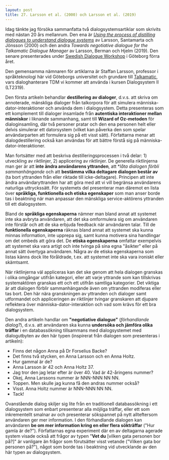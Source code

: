```yaml
---
layout: post
title: 27. Larsson et al. (2000) och Larsson et al. (2019)
---
```


Idag tänkte jag försöka sammanfatta två dialogsystemsartiklar som skrivits med nästan 20 års mellanrum. Den ena är [*Using the process of distilling dialogues to understand dialogue systems*](https://www.ida.liu.se/~arnjo82/papers/icslp-sllsaj-00.pdf) av Larsson, Santamarta och Jönsson (2000) och den andra *Towards negotiative dialogue for the Talkamatic Dialogue Manager* av Larsson, Berman och Hjelm (2019). Den senare presenterades under [Swedish Dialogue Workshop](https://sites.google.com/view/swedish-dialogue-workshop-2019/home) i Göteborg förra året. 

Den gemensamma nämnaren för artiklarna är Staffan Larsson, professor i språkteknologi här vid Göteborgs universitet och grundare till [Talkamatic](http://talkamatic.se/), vars dialoghanterare TDM vi kommer att använda i kursen Dialogsystem II (LT2319).

Den första artikeln behandlar **destillering av dialoger**, d.v.s. att skriva om annoterade, mänskliga dialoger från talkorpora för att simulera människa-dator-interaktioner och använda dem i dialogsystem. Detta presenteras som ett komplement till dialoger insamlade från **autentiska interaktioner mellan människor** i liknande sammanhang, samt till **Wizard of Oz-metoden** för dialoginsamling, där två personer pratar och den ena personen helt eller delvis simulerar ett datorsystem (vilket kan påverka den som spelar användarparten att formulera sig på ett visst sätt). Författarna menar att dialogdestillering också kan användas för att bättre förstå sig på människa-dator-interaktioner. 

Man fortsätter med att beskriva destilleringsprocessen i två delar: 1) utveckling av riktlinjer, 2) applicering av riktlinjer. De generella riktlinjerna man ger är att **inte ändra användarens yttranden**, att **låta dialogen förbli sammanhängande* och att **bestämma vilka deltagare dialogen består av** (ta bort yttranden från eller riktade till icke-deltagare). Principen att inte ändra användaryttranden har att göra med att vi vill begränsa användarens naturliga uttryckssätt. För systemets del presenterar man däremot en lista över **språkliga, funktionella och etiska egenskaper** som man anser borde tas i beaktning när man anpassar den mänskliga service-aktörens yttranden till ett dialogsystem.  

Bland de **språkliga egenskaperna** nämner man bland annat att systemet inte ska avbryta användaren, att det ska omformulera sig om användaren inte förstår och att de ska erbjuda feedback när användaren talar. Till de **funktionella egenskaperna** räknas bland annat att systemet ska kunna minnas information, inte upprepa sig, samt kunna motivera sina handlingar om det ombeds att göra det. De **etiska egenskaperna** omfattar exempelvis att systemet ska vara artigt och inte tvinga på sina egna "åsikter" eller på annat sätt övertyga användaren. Några av de etiska egenskaperna som listas känns dock lite föråldrade, t.ex. att systemet inte ska vara ironiskt eller skämtsamt.

När riktlinjerna väl appliceras kan det ske genom att hela dialogen granskas i olika omgångar utifrån kategori, eller att varje yttrande som kan tillskrivas systemaktören granskas ett och ett utifrån samtliga kategorier. Det viktiga är att dialogen förblir sammanhängande även om yttranden modiferas eller tas bort. Den här nära granskningen av yttranden och dialoger samt utformandet och appliceringen av riktlinjer tvingar granskaren att djupare reflektera över människa-dator-interaktion och vad som krävs för ett bra dialogsystem.

Den andra artikeln handlar om **"negotiative dialogue"** (*förhandlande dialog?*), d.v.s. att användaren ska kunna **undersöka och jämföra olika träffar** i en databassökning tillsammans med dialogsystemet med dialogutbyten av den här typen (inspirerat från dialogen som presenteras i artikeln):<br>
- Finns det någon Anna på Dr Forselius Backe?<br>
- Det finns två stycken, en Anna Larsson och en Anna Holtz.<br>
- Hur gammal är de?<br>
- Anna Larsson är 42 och Anna Holtz 37.<br>
- Jag tror den jag letar efter är över 40. Vad är 42-åringens nummer?<br>
- Okej, Anna Larssons nummer är NNN-NNN NN NN.<br>
- Toppen. Men skulle jag kunna få den andras nummer också?<br>
- Visst. Anna Holtz nummer är NNN-NNN NN NN.<br> 
- Tack!<br>

Ovanstående dialog skiljer sig lite från en traditionell databassökning i ett dialogsystem som enbart presenterar alla möjliga träffar, eller ett som inkrementellt smalnar av och presenterar sökspannet på nytt allteftersom användaren ger mer information. I den förhandlande dialogen kan användaren **be om mer information kring en eller flera sökträffar** ("Hur gamla är de?"). Författarnas egna experiment där en av deltagarna agerade system visade också att frågor av typen "**Vet du** [vilken gata personen bor på?]" är vanligare än frågor som förutsätter visst vetande ("Vilken gata bor personen på?"), något som borde tas i beaktning vid utvecklande av den här typen av dialogsystem.